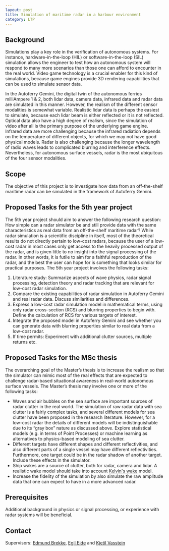 ```yaml
---
layout: post
title: Simulation of maritime radar in a harbour environment
category: LTP
---
```

## Background

Simulations play a key role in the verification of autonomous systems. For instance, hardware-in-the-loop (HIL) or software-in-the-loop (SIL) simulation allows the engineer to test how an autonomous system will respond to many more scenarios than those one can afford to encounter in the real world. Video game technology is a crucial enabler for this kind of simulations, because game engines provide 3D rendering capabilities that can be used to simulate sensor data.  

In the Autoferry Gemini, the digital twin of the autonomous ferries milliAmpere 1 & 2, both lidar data, camera data, infrared data and radar data are simulated in this manner. However, the realism of the different sensor modalities is somewhat variable. Realistic lidar data is perhaps the easiest to simulate, because each lidar beam is either reflected or it is not reflected. Optical data also have a high degree of realism, since the simulation of video after all is the primary purpose of the underlying game engine. Infrared data are more challenging because the infrared radiation depends on the temperature of different objects, for which we may not have good physical models.  Radar is also challenging because the longer wavelength of radio waves leads to complicated blurring and interference effects. Nevertheless, for autonomous surface vessels, radar is the most ubiquitous of the four sensor modalities.


## Scope

The objective of this project is to investigate how data from an off-the-shelf maritime radar can be simulated in the framework of Autoferry Gemini. 

## Proposed Tasks for the 5th year project

The 5th year project should aim to answer the following research question: How simple can a radar simulator be and still provide data with the same characteristics as real data from an off-the-shelf maritime radar? While radar simulation is a scientific discipline in itself, most of the theoretical results do not directly pertain to low-cost radars, because the user of a low-cost radar in most cases only get access to the heavily processed output of the radar, and is given little to no insight into the signal processing of the radar. In other words, it is futile to aim for a faithful reproduction of the radar, and the best the user can hope for is something that looks similar for practical purposes. The 5th year project involves the following tasks:

1. Literature study: Summarize aspects of wave physics, radar signal processing, detection theory and radar tracking that are relevant for low-cost radar simulation.
2. Compare the existing capabilities of radar simulation in Autoferry Gemini and real radar data. Discuss similarities and differences. 
3. Express a low-cost radar simulation model in mathematical terms, using only radar cross-section (RCS) and blurring properties to begin with. Define the calculation of RCS for various targets of interest. 
4. Integrate the proposed model in Autoferry Gemini and see whether you can generate data with blurring properties similar to real data from a low-cost radar.
5. If time permits: Experiment with additional clutter sources, multiple returns etc. 

## Proposed Tasks for the MSc thesis

The overarching goal of the Master’s thesis is to increase the realism so that the simulator can mimic most of the real effects that are expected to challenge radar-based situational awareness in real-world autonomous surface vessels. The Master’s thesis may involve one or more of the following tasks:

* Waves and air bubbles on the sea surface are important sources of radar clutter in the real world. The simulation of raw radar data with sea clutter is a fairly complex tasks, and several different models for sea clutter have been proposed in the research literature. However, for a low-cost radar the details of different models will be indistinguishable due to its “gray box” nature as discussed above. Explore statistical models (e.g. in terms of Point Processes) or machine learning as alternatives to physics-based modeling of sea clutter. 
* Different targets have different shapes and different reflectivities, and also different parts of a single vessel may have different reflectivities. Furthermore, one target could be in the radar shadow of another target. Include these effects in the simulator.
* Ship wakes are a source of clutter, both for radar, camera and lidar. A realistic wake model should take into account [Kelvin's wake]( https://www.itp.uni-hannover.de/fileadmin/itp/emeritus/zawischa/static_html/KWake.html) model.
* Increase the fidelity of the simulation by also simulate the raw amplitude data that one can expect to have in a more advanced radar.

## Prerequisites

Additional background in physics or signal processing, or experience with radar systems will be beneficial. 


## Contact

Supervisors: [Edmund Brekke], [Egil Eide] and [Kjetil Vasstein]


[Edmund Brekke]: www.ntnu.edu/employees/edmund.brekke
[Egil Eide]: www.ntnu.no/ansatte/egil.eide
[Kjetil Vasstein]: www.ntnu.no/ansatte/kjetil.vasstein
